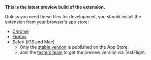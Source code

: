 **This is the latest preview build of the extension.**

Unless you need these files for development, you should install the extension from your browser's app store:
- [Chrome](https://chrome.google.com/webstore/detail/wikitree-browser-extensio/ijipjpbjobecdgkkjdfpemcidfdmnkid)
- [Firefox](https://addons.mozilla.org/en-US/firefox/addon/wt-browser-extension-test/)
- Safari (iOS and Mac)
  - Only the [stable version](https://apps.apple.com/us/app/wikitree-browser-extension/id6447643999) is published on the App Store.
  - Join the [testers team](https://www.wikitree.com/wiki/Space:WikiTree_Browser_Extension_Testers_Team) to get the preview version via TestFlight.
